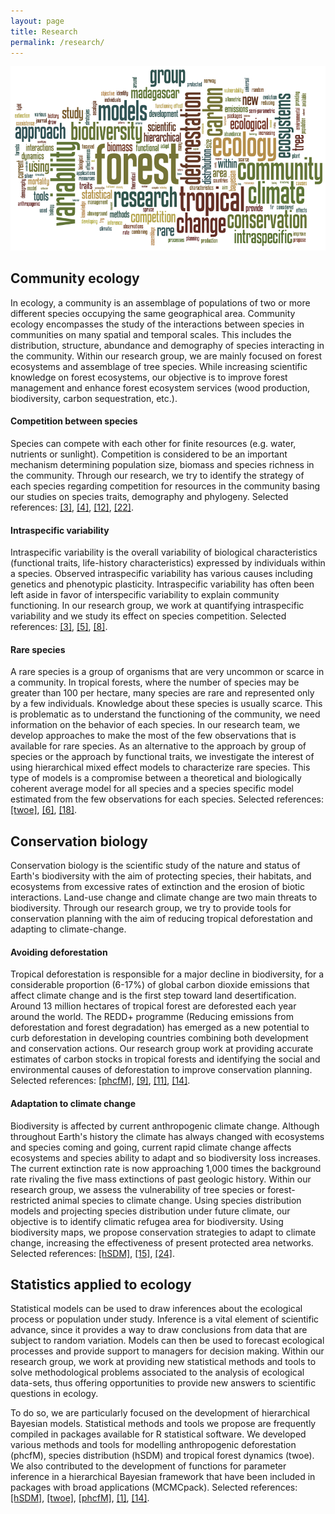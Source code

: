 ```yaml
---
layout: page
title: Research
permalink: /research/
---
```


<div id="wordle">
  <img src="/images/wordle.png" alt="wordle"/>
</div>

## Community ecology

In ecology, a community is an assemblage of populations of two or more different species occupying the same geographical area. Community ecology encompasses the study of the interactions between species in communities on many spatial and temporal scales. This includes the distribution, structure, abundance and demography of species interacting in the community. Within our research group, we are mainly focused on forest ecosystems and assemblage of tree species. While increasing scientific knowledge on forest ecosystems, our objective is to improve forest management and enhance forest ecosystem services (wood production, biodiversity, carbon sequestration, etc.).

#### Competition between species

Species can compete with each other for finite resources (e.g. water, nutrients or sunlight). Competition is considered to be an important mechanism determining population size, biomass and species richness in the community. Through our research, we try to identify the strategy of each species regarding competition for resources in the community basing our studies on species traits, demography and phylogeny. Selected references: 
<a href="http://dx.doi.org/10.1007/s00442-010-1581-9" target="_blank">[3]</a>,
<a href="http://dx.doi.org/10.1111/j.1365-2745.2010.01751.x" target="_blank">[4]</a>,
<a href="http://dx.doi.org/10.1111/j.1461-0248.2012.01803.x" target="_blank">[12]</a>,
<a href="http://dx.doi.org/10.1038/nature16476" target="_blank">[22]</a>.

#### Intraspecific variability

Intraspecific variability is the overall variability of biological characteristics (functional traits, life-history characteristics) expressed by individuals within a species. Observed intraspecific variability has various causes including genetics and phenotypic plasticity. Intraspecific variability has often been left aside in favor of interspecific variability to explain community functioning. In our research group, we work at quantifying intraspecific variability and we study its effect on species competition. Selected references: 
<a href="http://dx.doi.org/10.1007/s00442-010-1581-9" target="_blank">[3]</a>,
<a href="http://dx.doi.org/10.1016/j.ppees.2011.04.003" target="_blank">[5]</a>,
<a href="http://dx.doi.org/10.1007/s12080-010-0095-8" target="_blank">[8]</a>.

#### Rare species

A rare species is a group of organisms that are very uncommon or scarce in a community. In tropical forests, where the number of species may be greater than 100 per hectare, many species are rare and represented only by a few individuals. Knowledge about these species is usually scarce. This is problematic as to understand the functioning of the community, we need information on the behavior of each species. In our research team, we develop approaches to make the most of the few observations that is available for rare species. As an alternative to the approach by group of species or the approach by functional traits, we investigate the interest of using hierarchical mixed effect models to characterize rare species. This type of models is a compromise between a theoretical and biologically coherent average model for all species and a species specific model estimated from the few observations for each species. Selected references:
<a href="http://twoe.sf.net" target="_blank">[twoe]</a>,
<a href="http://dx.doi.org/10.1371/journal.pone.0025330" target="_blank">[6]</a>,
<a href="http://dx.doi.org/10.1016/j.foreco.2014.05.059" target="_blank">[18]</a>.

## Conservation biology

Conservation biology is the scientific study of the nature and status of Earth's biodiversity with the aim of protecting species, their habitats, and ecosystems from excessive rates of extinction and the erosion of biotic interactions. Land-use change and climate change are two main threats to biodiversity. Through our research group, we try to provide tools for conservation planning with the aim of reducing tropical deforestation and adapting to climate-change.

#### Avoiding deforestation

Tropical deforestation is responsible for a major decline in biodiversity, for a considerable proportion (6-17%) of global carbon dioxide emissions that affect climate change and is the first step toward land desertification. Around 13 million hectares of tropical forest are deforested each year around the world. The REDD+ programme (Reducing emissions from deforestation and forest degradation) has emerged as a new potential to curb deforestation in developing countries combining both development and conservation actions. Our research group work at providing accurate estimates of carbon stocks in tropical forests and identifying the social and environmental causes of deforestation to improve conservation planning. Selected references: 
<a href="http://phcfM.sf.net" target="_blank">[phcfM]</a>,
<a href="http://dx.doi.org/10.1186/1750-0680-7-2" target="_blank">[9]</a>,
<a href="http://dx.doi.org/10.1890/11-0039.1" target="_blank">[11]</a>,
<a href="http://dx.doi.org/10.1002/ece3.550" target="_blank">[14]</a>.

#### Adaptation to climate change

Biodiversity is affected by current anthropogenic climate change. Although throughout Earth's history the climate has always changed with ecosystems and species coming and going, current rapid climate change affects ecosystems and species ability to adapt and so biodiversity loss increases. The current extinction rate is now approaching 1,000 times the background rate rivaling the five mass extinctions of past geologic history. Within our research group, we assess the vulnerability of tree species or forest-restricted animal species to climate change. Using species distribution models and projecting species distribution under future climate, our objective is to identify climatic refugea area for biodiversity. Using biodiversity maps, we propose conservation strategies to adapt to climate change, increasing the effectiveness of present protected area networks. Selected references:
<a href="http://hSDM.sf.net" target="_blank">[hSDM]</a>,
<a href="http://dx.doi.org/10.1016/j.biocon.2013.06.007" target="_blank">[15]</a>,
<a href="http://dx.doi.org/10.1111/1365-2745.12548" target="_blank">[24]</a>.

## Statistics applied to ecology

Statistical models can be used to draw inferences about the ecological process or population under study. Inference is a vital element of scientific advance, since it provides a way to draw conclusions from data that are subject to random variation. Models can then be used to forecast ecological processes and provide support to managers for decision making. Within our research group, we work at providing new statistical methods and tools to solve methodological problems associated to the analysis of ecological data-sets, thus offering opportunities to provide new answers to scientific questions in ecology.

To do so, we are particularly focused on the development of hierarchical Bayesian models. Statistical methods and tools we propose are frequently compiled in packages available for R statistical software. We developed various methods and tools for modelling anthropogenic deforestation (phcfM), species distribution (hSDM) and tropical forest dynamics (twoe). We also contributed to the development of functions for parameter inference in a hierarchical Bayesian framework that have been included in packages with broad applications (MCMCpack). Selected references:
<a href="http://hSDM.sf.net" target="_blank">[hSDM]</a>, 
<a href="http://twoe.sf.net" target="_blank">[twoe]</a>,
<a href="http://phcfM.sf.net" target="_blank">[phcfM]</a>,
<a href="http://dx.doi.org/10.1139/X09-047" target="_blank">[1]</a>,
<a href="http://dx.doi.org/10.1002/ece3.550" target="_blank">[14]</a>.